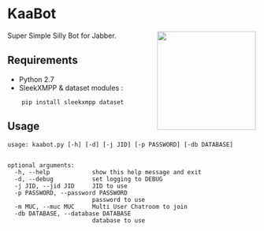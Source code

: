 # KaaBot

<img align="right" height="200" src="https://code.lm7.fr/octogene/kaabot/raw/master/logo.png"/>

Super Simple Silly Bot for Jabber.

Requirements
------------

* Python 2.7
* SleekXMPP & dataset modules :
``` 
    pip install sleekxmpp dataset
```

Usage
-----

```
usage: kaabot.py [-h] [-d] [-j JID] [-p PASSWORD] [-db DATABASE]


optional arguments:
  -h, --help            show this help message and exit
  -d, --debug           set logging to DEBUG
  -j JID, --jid JID     JID to use
  -p PASSWORD, --password PASSWORD
                        password to use
  -m MUC, --muc MUC     Multi User Chatroom to join
  -db DATABASE, --database DATABASE
                        database to use
```




